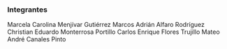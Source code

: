 ### Integrantes

Marcela Carolina Menjívar Gutiérrez
Marcos Adrián Alfaro Rodríguez
Christian Eduardo Monterrosa Portillo
Carlos Enrique Flores Trujillo
Mateo André Canales Pinto
